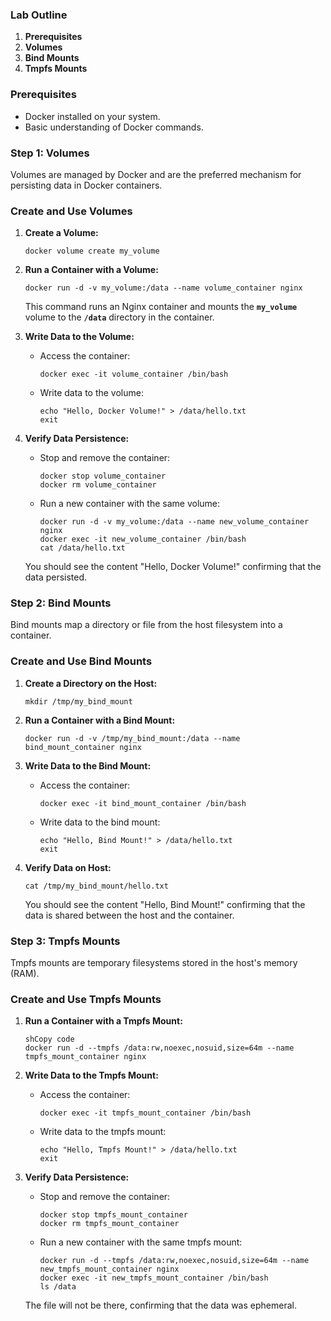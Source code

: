 ### **Lab Outline**

1. **Prerequisites**
2. **Volumes**
3. **Bind Mounts**
4. **Tmpfs Mounts**

### **Prerequisites**

- Docker installed on your system.
- Basic understanding of Docker commands.

### **Step 1: Volumes**

Volumes are managed by Docker and are the preferred mechanism for persisting data in Docker containers.

### **Create and Use Volumes**

1. **Create a Volume:**
    
    ```
    docker volume create my_volume
    ```
    
2. **Run a Container with a Volume:**
    
    ```
    docker run -d -v my_volume:/data --name volume_container nginx
    ```
    
    This command runs an Nginx container and mounts the **`my_volume`** volume to the **`/data`** directory in the container.
    
3. **Write Data to the Volume:**
    - Access the container:
        
        ```
        docker exec -it volume_container /bin/bash
        ```
        
    - Write data to the volume:
        
        ```
        echo "Hello, Docker Volume!" > /data/hello.txt
        exit
        ```
        
4. **Verify Data Persistence:**
    - Stop and remove the container:
        
        ```
        docker stop volume_container
        docker rm volume_container
        ```
        
    - Run a new container with the same volume:
        
        ```
        docker run -d -v my_volume:/data --name new_volume_container nginx
        docker exec -it new_volume_container /bin/bash
        cat /data/hello.txt
        ```
        
    
    You should see the content "Hello, Docker Volume!" confirming that the data persisted.
    

### **Step 2: Bind Mounts**

Bind mounts map a directory or file from the host filesystem into a container.

### **Create and Use Bind Mounts**

1. **Create a Directory on the Host:**
    
    ```
    mkdir /tmp/my_bind_mount
    ```
    
2. **Run a Container with a Bind Mount:**
    
    ```
    docker run -d -v /tmp/my_bind_mount:/data --name bind_mount_container nginx
    ```
    
3. **Write Data to the Bind Mount:**
    - Access the container:
        
        ```
        docker exec -it bind_mount_container /bin/bash
        ```
        
    - Write data to the bind mount:
        
        ```
        echo "Hello, Bind Mount!" > /data/hello.txt
        exit
        ```
        
4. **Verify Data on Host:**
    
    ```
    cat /tmp/my_bind_mount/hello.txt
    ```
    
    You should see the content "Hello, Bind Mount!" confirming that the data is shared between the host and the container.
    

### **Step 3: Tmpfs Mounts**

Tmpfs mounts are temporary filesystems stored in the host's memory (RAM).

### **Create and Use Tmpfs Mounts**

1. **Run a Container with a Tmpfs Mount:**
    
    ```
    shCopy code
    docker run -d --tmpfs /data:rw,noexec,nosuid,size=64m --name tmpfs_mount_container nginx
    ```
    
2. **Write Data to the Tmpfs Mount:**
    - Access the container:
        
        ```
        docker exec -it tmpfs_mount_container /bin/bash
        ```
        
    - Write data to the tmpfs mount:
        
        ```
        echo "Hello, Tmpfs Mount!" > /data/hello.txt
        exit
        ```
        
3. **Verify Data Persistence:**
    - Stop and remove the container:
        
        ```
        docker stop tmpfs_mount_container
        docker rm tmpfs_mount_container
        ```
        
    - Run a new container with the same tmpfs mount:
        
        ```
        docker run -d --tmpfs /data:rw,noexec,nosuid,size=64m --name new_tmpfs_mount_container nginx
        docker exec -it new_tmpfs_mount_container /bin/bash
        ls /data
        ```
        
    
    The file will not be there, confirming that the data was ephemeral.
